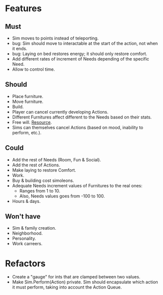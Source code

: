 # Features

## Must
- Sim moves to points instead of teleporting.
- bug: Sim should move to interactable at the start of the action, not when it ends.
- bug: Laying on bed restores energy; it should only restore comfort.
- Add different rates of increment of Needs depending of the specific Need.
- Allow to control time.

## Should
- Place furniture.
- Move furniture.
- Build.
- Player can cancel currently developing Actions.
- Different Furnitures affect different to the Needs based on their stats.
- Free will. [Resource](https://www.youtube.com/watch?v=9gf2MT-IOsg).
- Sims can themselves cancel Actions (based on mood, inability to perform, etc.).

## Could
- Add the rest of Needs (Room, Fun & Social).
- Add the rest of Actions.
- Make laying to restore Comfort.
- Work.
- Buy & building cost simoleons.
- Adequate Needs increment values of Furnitures to the real ones:
	- Ranges from 1 to 10.
	- Also, Needs values goes from -100 to 100.
- Hours & days.

 ## Won't have
 - Sim & family creation.
 - Neighborhood.
 - Personality.
 - Work carreers.

# Refactors

- Create a "gauge" for ints that are clamped between two values.
- Make Sim.Perform(Action) private. Sim should encapsulate which action it must perform, taking into account the Action Queue.
